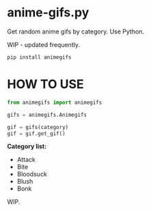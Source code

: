 # anime-gifs.py
Get random anime gifs by category. Use Python.

WIP - updated frequently.

`
pip install animegifs
`

# HOW TO USE

```py
from animegifs import animegifs

gifs = animegifs.Animegifs

gif = gifs(category)
gif = gif.get_gif()
```

**Category list:** 

* Attack
* Bite
* Bloodsuck
* Blush
* Bonk

WIP.
